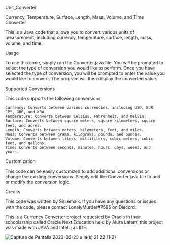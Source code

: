 Unit_Converter

Currency, Temperature, Surface, Length, Mass, Volume, and Time Converter

This is a Java code that allows you to convert various units of measurement, including currency, temperature, surface, length, mass, volume, and time.


Usage

To use this code, simply run the Converter.java file. You will be prompted to select the type of conversion you would like to perform.
Once you have selected the type of conversion, you will be prompted to enter the value you would like to convert. The program will then display the converted value.


Supported Conversions

This code supports the following conversions:

    Currency: Converts between various currencies, including USD, EUR, JPY, GBP, and KRW.
    Temperature: Converts between Celsius, Fahrenheit, and Kelvin.
    Surface: Converts between square meters, square kilometers, square feet, and acres.
    Length: Converts between meters, kilometers, feet, and miles.
    Mass: Converts between grams, kilograms, pounds, and ounces.
    Volume: Converts between liters, milliliters, cubic meters, cubic feet, and gallons.
    Time: Converts between seconds, minutes, hours, days, weeks, and years.


Customization

This code can be easily customized to add additional conversions or change the existing conversions. Simply edit the Converter.java file to add or modify the conversion logic.


Credits

This code was written by SirLemaik. If you have any questions or issues with the code, please contact LonelyMurder#7595 on Discord.

This is a Currency Converter project requested by Oracle in their schoolarship called Oracle Next Education held by Alura Latam, this project was made with JAVA and Intellij as IDE.


![Captura de Pantalla 2023-02-23 a la(s) 21 22 11(2)](https://user-images.githubusercontent.com/115129617/221078271-abf155b2-8d98-49e5-bf9a-a48eb8804da1.png)
